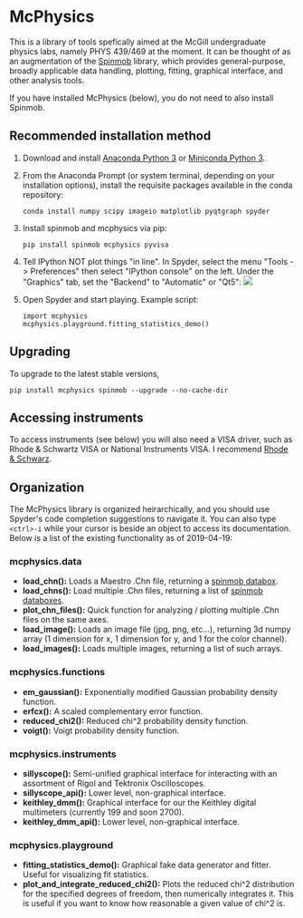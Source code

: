 # McPhysics
This is a library of tools spefically aimed at the McGill undergraduate physics labs, namely PHYS 439/469 at the moment. It can be thought of as an augmentation of the [Spinmob](https://github.com/Spinmob/spinmob/wiki) library, which provides general-purpose, broadly applicable data handling, plotting, fitting, graphical interface, and other analysis tools. 

If you have installed McPhysics (below), you do not need to also install Spinmob.

## Recommended installation method

1. Download and install [Anaconda Python 3](https://www.anaconda.com/distribution/) or [Miniconda Python 3](https://docs.conda.io/en/latest/miniconda.html).

2. From the Anaconda Prompt (or system terminal, depending on your installation options), install the requisite packages available in the conda repository:
   ```
   conda install numpy scipy imageio matplotlib pyqtgraph spyder
   ```

3. Install spinmob and mcphysics via pip:
   ```
   pip install spinmob mcphysics pyvisa
   ```

4. Tell IPython NOT plot things "in line". In Spyder, select the menu "Tools -> Preferences" then select "IPython console" on the left. Under the "Graphics" tab, set the "Backend" to "Automatic" or "Qt5": ![](https://github.com/Spinmob/spinmob/wiki/Home/Images/IPython1.png) 

5. Open Spyder and start playing. Example script:
   ```
   import mcphysics
   mcphysics.playground.fitting_statistics_demo()
   ```

## Upgrading
To upgrade to the latest stable versions,
   ```
   pip install mcphysics spinmob --upgrade --no-cache-dir
   ```

## Accessing instruments
To access instruments (see below) you will also need a VISA driver, such as Rhode & Schwartz VISA or National Instruments VISA. I recommend [Rhode & Schwarz](https://www.rohde-schwarz.com/ca/driver-pages/remote-control/3-visa-and-tools_231388.html).

## Organization
The McPhysics library is organized heirarchically, and you should use Spyder's code completion suggestions to navigate it. You can also type `<ctrl>-i` while your cursor is beside an object to access its documentation. Below is a list of the existing functionality as of 2019-04-19:

### mcphysics.data
 * __load_chn():__ Loads a Maestro .Chn file, returning a [spinmob databox](https://github.com/Spinmob/spinmob/wiki/2.-Data-Handling).
 * __load_chns():__ Load multiple .Chn files, returning a list of [spinmob databoxes](https://github.com/Spinmob/spinmob/wiki/2.-Data-Handling).
 * __plot_chn_files():__ Quick function for analyzing / plotting multiple .Chn files on the same axes.
 * __load_image():__ Loads an image file (jpg, png, etc...), returning 3d numpy array (1 dimension for x, 1 dimension for y, and 1 for the color channel).
 * __load_images():__ Loads multiple images, returning a list of such arrays.
 
 ### mcphysics.functions
  * __em_gaussian():__ Exponentially modified Gaussian probability density function.
  * __erfcx():__ A scaled complementary error function.
  * __reduced_chi2():__ Reduced chi^2 probability density function.
  * __voigt():__ Voigt probability density function.
 
 ### mcphysics.instruments
  * __sillyscope():__ Semi-unified graphical interface for interacting with an assortment of Rigol and Tektronix Oscilloscopes.
  * __sillyscope_api():__ Lower level, non-graphical interface.
  * __keithley_dmm():__ Graphical interface for our the Keithley digital multimeters (currently 199 and soon 2700).
  * __keithley_dmm_api():__ Lower level, non-graphical interface.
  
 ### mcphysics.playground
  * __fitting_statistics_demo():__ Graphical fake data generator and fitter. Useful for visualizing fit statistics.
  * __plot_and_integrate_reduced_chi2():__ Plots the reduced chi^2 distribution for the specified degrees of freedom, then numerically integrates it. This is useful if you want to know how reasonable a given value of chi^2 is.
